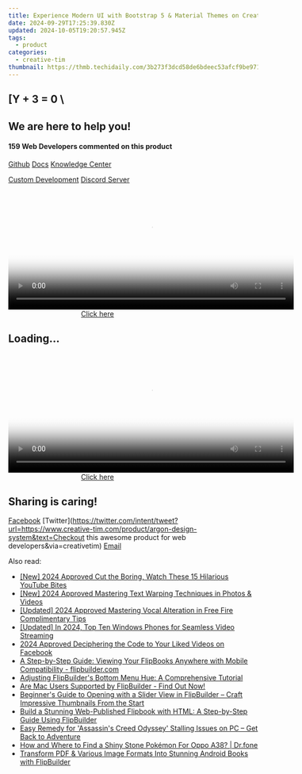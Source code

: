 ```yaml
---
title: Experience Modern UI with Bootstrap 5 & Material Themes on Creative Tim’s Free Material Dashboard for Admins
date: 2024-09-29T17:25:39.830Z
updated: 2024-10-05T19:20:57.945Z
tags:
  - product
categories:
  - creative-tim
thumbnail: https://thmb.techidaily.com/3b273f3dcd58de6bdeec53afcf9be971cffb1887a1cf9aa58c2806ddb93b59d9.jpg
---
```


## \[Y + 3 = 0 \

## We are here to help you!

#### 159 Web Developers commented on this product

[Github](https://github.com/creativetimofficial/argon-design-system) [Docs](https://tools.techidaily.com/creative-tim/products/) [Knowledge Center](https://tools.techidaily.com/creative-tim/products/) 

[Custom Development](https://tools.techidaily.com/creative-tim/products/) [Discord Server](https://discord.com/invite/FhCJCaHdQa) 

<!-- affiliate ads begin -->
<span id="1993652">
					<video width="576" height="240" style="cursor:pointer"
           poster="//a.impactradius-go.com/display-clicktoplayimage/1993652.png"
           onclick="if(!this.playClicked){this.play();this.setAttribute('controls',true);this.playClicked=true;}">
	   <source src="//a.impactradius-go.com/display-ad/22993-1993652">
	   <img src="//a.impactradius-go.com/display-clicktoplayimage/1993652.png" style="border: none; height: 100%; width: 100%; object-fit: contain">
	</video>
	<div style="width:360px;text-align:center"><a href="javascript:window.open(decodeURIComponent('https%3A%2F%2Fhomestyler.sjv.io%2Fc%2F5597632%2F1993652%2F22993'), '_blank');void(0);">Click here</a></div>
</span>
<img height="0" width="0" src="https://imp.pxf.io/i/5597632/1993652/22993" style="position:absolute;visibility:hidden;" border="0" />
<!-- affiliate ads end -->

## Loading...

<!-- affiliate ads begin -->
<span id="1983573">
					<video width="576" height="240" style="cursor:pointer"
           poster="//a.impactradius-go.com/display-clicktoplayimage/1983573.png"
           onclick="if(!this.playClicked){this.play();this.setAttribute('controls',true);this.playClicked=true;}">
	   <source src="//a.impactradius-go.com/display-ad/22993-1983573">
	   <img src="//a.impactradius-go.com/display-clicktoplayimage/1983573.png" style="border: none; height: 100%; width: 100%; object-fit: contain">
	</video>
	<div style="width:360px;text-align:center"><a href="javascript:window.open(decodeURIComponent('https%3A%2F%2Fhomestyler.sjv.io%2Fc%2F5597632%2F1983573%2F22993'), '_blank');void(0);">Click here</a></div>
</span>
<img height="0" width="0" src="https://imp.pxf.io/i/5597632/1983573/22993" style="position:absolute;visibility:hidden;" border="0" />
<!-- affiliate ads end -->

## Sharing is caring!

[Facebook](https://www.facebook.com/sharer/sharer.php?u=https://www.creative-tim.com/product/argon-design-system?src=sdkpreparse) [Twitter](https://twitter.com/intent/tweet?url=https://www.creative-tim.com/product/argon-design-system&text=Checkout this awesome product for web developers&via=creativetim) [Email](https://tools.techidaily.com/creative-tim/products/)

<ins class="adsbygoogle"
     style="display:block"
     data-ad-format="autorelaxed"
     data-ad-client="ca-pub-7571918770474297"
     data-ad-slot="1223367746"></ins>

<ins class="adsbygoogle"
     style="display:block"
     data-ad-client="ca-pub-7571918770474297"
     data-ad-slot="8358498916"
     data-ad-format="auto"
     data-full-width-responsive="true"></ins>

<span class="atpl-alsoreadstyle">Also read:</span>
<div><ul>
<li><a href="https://youtube-lab.techidaily.com/024-approved-cut-the-boring-watch-these-15-hilarious-youtube-bites/"><u>[New] 2024 Approved Cut the Boring, Watch These 15 Hilarious YouTube Bites</u></a></li>
<li><a href="https://article-tips.techidaily.com/new-2024-approved-mastering-text-warping-techniques-in-photos-and-videos/"><u>[New] 2024 Approved Mastering Text Warping Techniques in Photos & Videos</u></a></li>
<li><a href="https://fox-hovers.techidaily.com/updated-2024-approved-mastering-vocal-alteration-in-free-fire-complimentary-tips/"><u>[Updated] 2024 Approved Mastering Vocal Alteration in Free Fire Complimentary Tips</u></a></li>
<li><a href="https://fox-access.techidaily.com/updated-in-2024-top-ten-windows-phones-for-seamless-video-streaming/"><u>[Updated] In 2024, Top Ten Windows Phones for Seamless Video Streaming</u></a></li>
<li><a href="https://facebook-clips.techidaily.com/2024-approved-deciphering-the-code-to-your-liked-videos-on-facebook/"><u>2024 Approved Deciphering the Code to Your Liked Videos on Facebook</u></a></li>
<li><a href="https://win-webster.techidaily.com/a-step-by-step-guide-viewing-your-flipbooks-anywhere-with-mobile-compatibility-flipbuildercom/"><u>A Step-by-Step Guide: Viewing Your FlipBooks Anywhere with Mobile Compatibility - flipbuilder.com</u></a></li>
<li><a href="https://win-webster.techidaily.com/adjusting-flipbuilders-bottom-menu-hue-a-comprehensive-tutorial/"><u>Adjusting FlipBuilder's Bottom Menu Hue: A Comprehensive Tutorial</u></a></li>
<li><a href="https://win-webster.techidaily.com/are-mac-users-supported-by-flipbuilder-find-out-now/"><u>Are Mac Users Supported by FlipBuilder - Find Out Now!</u></a></li>
<li><a href="https://win-webster.techidaily.com/beginners-guide-to-opening-with-a-slider-view-in-flipbuilder-craft-impressive-thumbnails-from-the-start/"><u>Beginner's Guide to Opening with a Slider View in FlipBuilder – Craft Impressive Thumbnails From the Start</u></a></li>
<li><a href="https://win-webster.techidaily.com/build-a-stunning-web-published-flipbook-with-html-a-step-by-step-guide-using-flipbuilder/"><u>Build a Stunning Web-Published Flipbook with HTML: A Step-by-Step Guide Using FlipBuilder</u></a></li>
<li><a href="https://win-able.techidaily.com/easy-remedy-for-assassins-creed-odyssey-stalling-issues-on-pc-get-back-to-adventure/"><u>Easy Remedy for 'Assassin's Creed Odyssey' Stalling Issues on PC – Get Back to Adventure</u></a></li>
<li><a href="https://android-pokemon-go.techidaily.com/how-and-where-to-find-a-shiny-stone-pokemon-for-oppo-a38-drfone-by-drfone-virtual-android/"><u>How and Where to Find a Shiny Stone Pokémon For Oppo A38? | Dr.fone</u></a></li>
<li><a href="https://win-webster.techidaily.com/transform-pdf-and-various-image-formats-into-stunning-android-books-with-flipbuilder/"><u>Transform PDF & Various Image Formats Into Stunning Android Books with FlipBuilder</u></a></li>
</ul></div>

